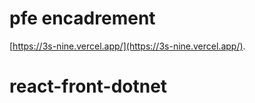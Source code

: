 # pfe encadrement

[https://3s-nine.vercel.app/](https://3s-nine.vercel.app/).
# react-front-dotnet
